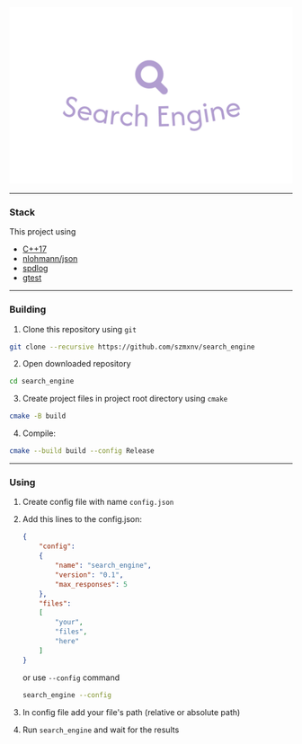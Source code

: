 ![logo img](img/logo.png)

---

### Stack

This project using 
* [C++17](https://en.cppreference.com/w/cpp/17)
* [nlohmann/json](https://github.com/nlohmann/json)
* [spdlog](https://github.com/gabime/spdlog)
* [gtest](https://github.com/google/googletest)

---

### Building

1. Clone this repository using `git`

```bash
git clone --recursive https://github.com/szmxnv/search_engine
```

2. Open downloaded repository 
```bash
cd search_engine
```

3. Create project files in project root directory using `cmake`
```bash
cmake -B build
```

4. Compile:
```bash
cmake --build build --config Release
```

---

### Using

1. Create config file with name `config.json`
2. Add this lines to the config.json:
    ```json
    {
        "config": 
        {
            "name": "search_engine",
            "version": "0.1",
            "max_responses": 5
        },
        "files": 
        [
            "your",
            "files",
            "here"
        ]
    }
    ```

    or use `--config` command
    ```bash
    search_engine --config
    ```

3. In config file add your file's path (relative or absolute path)
4. Run `search_engine` and wait for the results 